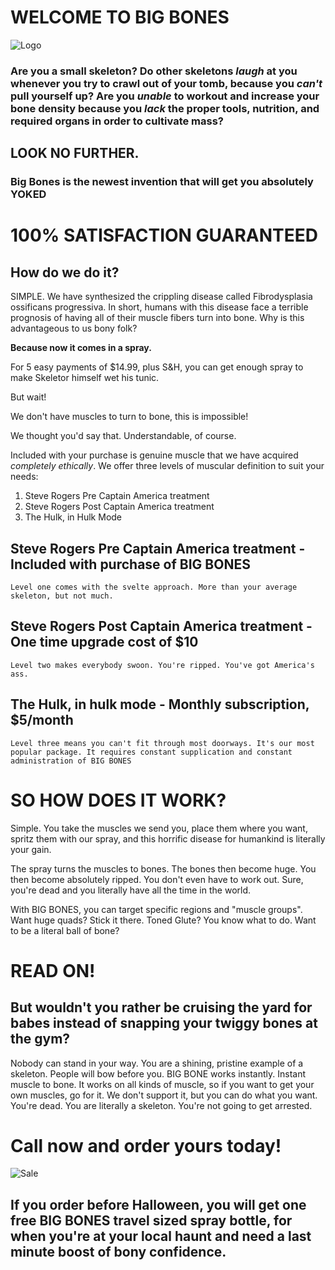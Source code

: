 # WELCOME TO BIG BONES

![Logo](https://i.imgur.com/7hNWJ2L.png)

### Are you a small skeleton? Do other skeletons _laugh_ at you whenever you try to crawl out of your tomb, because you _can't_ pull yourself up? Are you _unable_ to workout and increase your bone density because you _lack_ the proper tools, nutrition, and required organs in order to cultivate mass?

## LOOK NO FURTHER.

### Big Bones is the newest invention that will get you absolutely **YOKED**

# **100% SATISFACTION GUARANTEED**

## How do we do it?

SIMPLE. We have synthesized the crippling disease called Fibrodysplasia ossificans progressiva. In short, humans with this disease face a terrible prognosis of having all of their muscle fibers turn into bone. Why is this advantageous to us bony folk?

**Because now it comes in a spray.**

For 5 easy payments of $14.99, plus S&H, you can get enough spray to make Skeletor himself wet his tunic.

But wait!

We don't have muscles to turn to bone, this is impossible!

We thought you'd say that. Understandable, of course.

Included with your purchase is genuine muscle that we have acquired _completely ethically_. We offer three levels of muscular definition to suit your needs:

1. Steve Rogers Pre Captain America treatment
2. Steve Rogers Post Captain America treatment
3. The Hulk, in Hulk Mode

## **Steve Rogers Pre Captain America treatment - Included with purchase of BIG BONES**

```Level one comes with the svelte approach. More than your average skeleton, but not much. ```

## **Steve Rogers Post Captain America treatment - One time upgrade cost of $10**

```Level two makes everybody swoon. You're ripped. You've got America's ass.```

## **The Hulk, in hulk mode - Monthly subscription, $5/month**

```Level three means you can't fit through most doorways. It's our most popular package. It requires constant supplication and constant administration of BIG BONES ```


# **SO HOW DOES IT WORK?**

Simple. You take the muscles we send you, place them where you want, spritz them with our spray, and this horrific disease for humankind is literally your gain.

The spray turns the muscles to bones.
The bones then become huge.
You then become absolutely ripped. 
You don't even have to work out. Sure, you're dead and you literally have all the time in the world.

With BIG BONES, you can target specific regions and "muscle groups". Want huge quads? Stick it there. Toned Glute? You know what to do. Want to be a literal ball of bone? 

# READ ON!

## But wouldn't you rather be cruising the yard for babes instead of snapping your twiggy bones at the gym?

Nobody can stand in your way. You are a shining, pristine example of a skeleton. People will bow before you. BIG BONE works instantly. Instant muscle to bone. It works on all kinds of muscle, so if you want to get your own muscles, go for it. We don't support it, but you can do what you want. You're dead. You are literally a skeleton. You're not going to get arrested.

# Call now and order yours today!

![Sale](https://i.imgur.com/RU3ZrRI.png)

## If you order before Halloween, you will get one free BIG BONES travel sized spray bottle, for when you're at your local haunt and need a last minute boost of bony confidence. 
